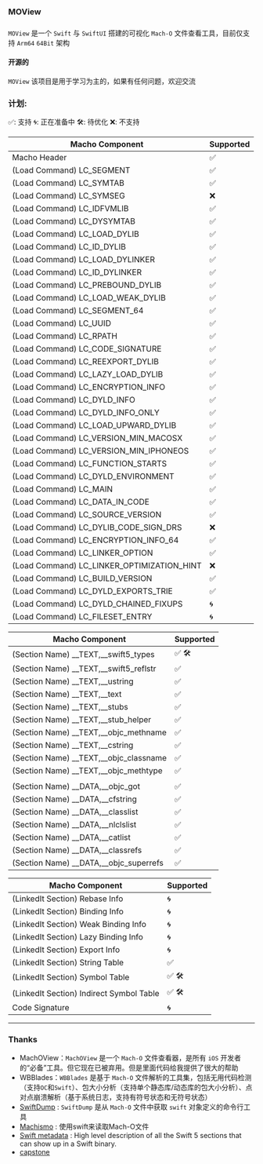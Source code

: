 ### MOView
###  
`MOView` 是一个 `Swift` 与 `SwiftUI` 搭建的可视化 `Mach-O` 文件查看工具，目前仅支持 `Arm64` `64Bit` 架构

#### 开源的
`MOView` 该项目是用于学习为主的，如果有任何问题，欢迎交流

### 计划:

✅: 支持
🌀: 正在准备中
🛠: 待优化
❌: 不支持

|  Macho Component   | Supported  |
|  ----  | ----  |
| Macho Header  | ✅ |
| (Load Command) LC_SEGMENT | ✅ |
| (Load Command) LC_SYMTAB | ✅ |
| (Load Command) LC_SYMSEG | ❌ |
| (Load Command) LC_IDFVMLIB | ✅ |
| (Load Command) LC_DYSYMTAB | ✅ |
| (Load Command) LC_LOAD_DYLIB | ✅ |
| (Load Command) LC_ID_DYLIB | ✅ |
| (Load Command) LC_LOAD_DYLINKER | ✅ |
| (Load Command) LC_ID_DYLINKER | ✅ |
| (Load Command) LC_PREBOUND_DYLIB | ✅ |
| (Load Command) LC_LOAD_WEAK_DYLIB | ✅ |
| (Load Command) LC_SEGMENT_64 | ✅ |
| (Load Command) LC_UUID | ✅ |
| (Load Command) LC_RPATH | ✅ |
| (Load Command) LC_CODE_SIGNATURE | ✅ |
| (Load Command) LC_REEXPORT_DYLIB | ✅ |
| (Load Command) LC_LAZY_LOAD_DYLIB | ✅ |
| (Load Command) LC_ENCRYPTION_INFO | ✅ |
| (Load Command) LC_DYLD_INFO | ✅ |
| (Load Command) LC_DYLD_INFO_ONLY | ✅ |
| (Load Command) LC_LOAD_UPWARD_DYLIB | ✅ |
| (Load Command) LC_VERSION_MIN_MACOSX | ✅ |
| (Load Command) LC_VERSION_MIN_IPHONEOS | ✅ |
| (Load Command) LC_FUNCTION_STARTS | ✅ |
| (Load Command) LC_DYLD_ENVIRONMENT | ✅ |
| (Load Command) LC_MAIN | ✅ |
| (Load Command) LC_DATA_IN_CODE | ✅ |
| (Load Command) LC_SOURCE_VERSION | ✅ |
| (Load Command) LC_DYLIB_CODE_SIGN_DRS | ❌ |
| (Load Command) LC_ENCRYPTION_INFO_64 | ✅ |
| (Load Command) LC_LINKER_OPTION | ✅ |
| (Load Command) LC_LINKER_OPTIMIZATION_HINT | ❌ |
| (Load Command) LC_BUILD_VERSION | ✅ |
| (Load Command) LC_DYLD_EXPORTS_TRIE | ✅ |
| (Load Command) LC_DYLD_CHAINED_FIXUPS | 🌀 |
| (Load Command) LC_FILESET_ENTRY | 🌀 |

|  Macho Component   | Supported  |
|  ----  | ----  |
| (Section Name) \_\_TEXT,\_\_swift5_types  | ✅ 🛠 
| (Section Name) \_\_TEXT,\_\_swift5_reflstr  | ✅ |
| (Section Name) \_\_TEXT,\_\_ustring  | ✅ |
| (Section Name) \_\_TEXT,\_\_text  | ✅ |
| (Section Name) \_\_TEXT,\_\_stubs  | ✅ |
| (Section Name) \_\_TEXT,\_\_stub_helper  | ✅ |
| (Section Name) \_\_TEXT,\_\_objc_methname  | ✅ |
| (Section Name) \_\_TEXT,\_\_cstring  | ✅ |
| (Section Name) \_\_TEXT,\_\_objc_classname  | ✅ |
| (Section Name) \_\_TEXT,\_\_objc_methtype  | ✅ |
|||
| (Section Name) \_\_DATA,\_\_objc_got  | ✅ |
| (Section Name) \_\_DATA,\_\_cfstring | ✅ |
| (Section Name) \_\_DATA,\_\_classlist | ✅ |
| (Section Name) \_\_DATA,\_\_nlclslist | ✅ |
| (Section Name) \_\_DATA,\_\_catlist | ✅ |
| (Section Name) \_\_DATA,\_\_classrefs | ✅ |
| (Section Name) \_\_DATA,\_\_objc_superrefs | ✅ |

|  Macho Component   | Supported  |
|  ----  | ----  |
| (LinkedIt Section) Rebase Info  | 🌀 |
| (LinkedIt Section) Binding Info  | 🌀 |
| (LinkedIt Section) Weak Binding Info  | 🌀 |
| (LinkedIt Section) Lazy Binding Info  | 🌀 |
| (LinkedIt Section) Export Info  | 🌀 |
| (LinkedIt Section) String Table  | ✅ |
| (LinkedIt Section) Symbol Table  | ✅ 🛠|
| (LinkedIt Section) Indirect Symbol Table  | ✅ 🛠 |
| Code Signature  | 🌀 |

---

### Thanks
 
 * MachOView：`MachOView` 是一个 `Mach-O` 文件查看器，是所有 `iOS` 开发者的“必备”工具。但它现在已被弃用。但是里面代码给我提供了很大的帮助
 * WBBlades：`WBBlades` 是基于 `Mach-O` 文件解析的工具集，包括无用代码检测（支持`OC`和`Swift`）、包大小分析（支持单个静态库/动态库的包大小分析）、点对点崩溃解析（基于系统日志，支持有符号状态和无符号状态）
 * [SwiftDump](https://github.com/neil-wu/SwiftDump) : `SwiftDump` 是从 `Mach-O` 文件中获取 `swift` 对象定义的命令行工具
 * [Machismo](https://github.com/g-Off/Machismo) : 使用swift来读取Mach-O文件
 * [Swift metadata](https://knight.sc/reverse%20engineering/2019/07/17/swift-metadata.html) : High level description of all the Swift 5 sections that can show up in a Swift binary.
 * [capstone](https://github.com/aquynh/capstone)